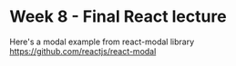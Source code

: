 # Week 8 - Final React lecture

Here's a modal example from react-modal library https://github.com/reactjs/react-modal